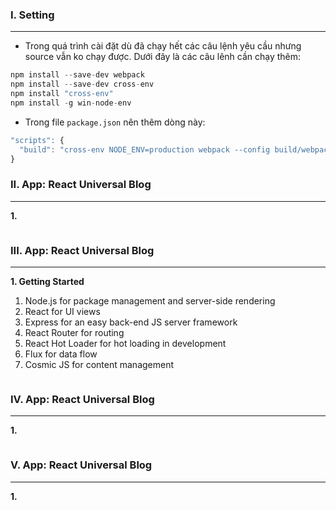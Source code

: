 ### I. Setting
---
- Trong quá trình cài đặt dù đã chạy hết các câu lệnh yêu cầu nhưng source vẫn ko chạy được. Dưới đây là các câu lênh cần chạy thêm:

```javascript
npm install --save-dev webpack
npm install --save-dev cross-env
npm install "cross-env"
npm install -g win-node-env
```

- Trong file ```package.json``` nên thêm dòng này: 
```javascript
"scripts": {
  "build": "cross-env NODE_ENV=production webpack --config build/webpack.config.js"
}
```

### II. App: React Universal Blog
---
**1.**

```javascript

```

### III. App: React Universal Blog
---
**1. Getting Started**

1. Node.js for package management and server-side rendering
2. React for UI views
3. Express for an easy back-end JS server framework
4. React Router for routing
5. React Hot Loader for hot loading in development
6. Flux for data flow
7. Cosmic JS for content management

```javascript

```

### IV. App: React Universal Blog
---
**1.**

```javascript

```

### V. App: React Universal Blog
---
**1.**

```javascript

```


